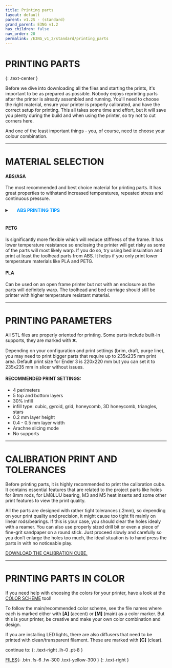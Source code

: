 ```yaml
---
title: Printing parts
layout: default
parent: v1.2S - (standard)
grand_parent: E3NG v1.2
has_children: false
nav_order: 20
permalink: /E3NG_v1_2/standard/printing_parts
---
```

# PRINTING PARTS
{: .text-center }

Before we dive into downloading all the files and starting the prints, it's important to be as prepared as possible. Nobody enjoys reprinting parts after the printer is already assembled and running. You'll need to choose the right material, ensure your printer is properly calibrated, and have the correct setup for printing. This all takes some time and effort, but it will save you plenty during the build and when using the printer, so try not to cut corners here.

And one of the least important things - you, of course, need to choose your colour combination.

---
# MATERIAL SELECTION

#### ABS/ASA
The most recommended and best choice material for printing parts. It has great properties to withstand increased temperatures, repeated stress and continuous pressure.
<details>
    <summary><h4 style="display:inline-block;margin-left:1.5em;margin-top:0.4em;color:#0096FF"> ABS PRINTING TIPS </h4></summary>
<ol style="margin-left:2em;font-size:14px">
<li>Use enclosure! - the best and the most effective step, even if you use some temporary solution to help eliminating drafts and increasing the ambient air temperature.</li>
<li>Use draft shield - without enclosure, draft shield will help to separate the cold air from the part itself. Draft shield may help even in enclosure when the air temperature is not high enough.</li>
<li>Clean the build plate - no alcohol wiping, use warm water with a dish soap and rub the build plate thoroughly. Wash it well too. Using rough side of the sponge helps.</li>
<li>Clamp your build plate - for magnetic flexible build plates. Your magnet may not be as strong as it used to be and bigger parts can lift the plate corners. Clamp the edges/corners of the build plate to the bed.</li>
<li>Use brim or mouse ears for better adhesion to the build plate.</li>
<li>Less is more - play with the print settings, you may need to decrease the fan speed and print speed.</li>
<li>More is more - try increasing the hotend temperature to properly melt the filament. Try increasing the bed temperature for better sticking parts and hotter environment for the print.</li>
<li>Use ABS+, ASA or a different brand - some filaments are more prone to warping, ASA overall tends to warp less. Do your research or testing to find better filament for you that could warp less.</li>
<li>Use adhesive - if your parts still don't stick to the surface, use some kind of bed adhesive suitable for ABS.</li>
<li>Avoid printing big parts, build the upgraded frame version with 2040 aluminium extrusions, build the "stock E3" or metal bed carriage.</li>
</ol>
</details>

#### PETG
Is significantly more flexible which will reduce stiffness of the frame. It has lower temperature resistance so enclosing the printer will get risky as some of the parts will most likely warp. If you do so, try using bed insulation and print at least the toolhead parts from ABS. It helps if you only print lower temperature materials like PLA and PETG.

#### PLA
Can be used on an open frame printer but not with an enclosure as the parts will definitely warp. The toolhead and bed
carriage should still be printer with higher temperature resistant material.

---
# PRINTING PARAMETERS

All STL files are properly oriented for printing. Some parts include built-in supports, they are marked with ❌.

Depending on your configuration and print settings (brim, draft, purge line), you may need to print bigger parts that require up to 235x235 mm print area. Default print size for Ender 3 is 220x220 mm but you can set it to 235x235 mm in slicer without issues.

#### RECOMMENDED PRINT SETTINGS:
<ul>
<li>4 perimeters</li>
<li>5 top and bottom layers</li>
<li>30% infill</li>
<li>infill type: cubic, gyroid, grid, honeycomb, 3D honeycomb, triangles, stars</li>
<li>0.2 mm layer height</li>
<li>0.4 - 0.5 mm layer width</li>
<li>Arachne slicing mode</li>
<li>No supports</li>
</ul>

---
# CALIBRATION PRINT AND TOLERANCES

Before printing parts, it is highly recommended to print the calibration cube. It contains essential features that are related to the project parts like holes for 8mm rods, for LM8LUU bearing, M3 and M5 heat inserts and some other print features to view the print quality.

All the parts are designed with rather tight tolerances (.2mm), so depending on your print quality and precision, it might cause too tight fit mainly on linear rods/bearings. If this is your case, you should clear the holes idealy with a reamer. You can also use properly sized drill bit or even a piece of fine-grit sandpaper on a round stick. Just proceed slowly and carefully so you don’t enlarge the holes too much, the ideal situation is to hand press the parts in with no noticeable play.

[DOWNLOAD THE CALIBRATION CUBE.]

---
# PRINTING PARTS IN COLOR

If you need help with choosing the colors for your printer, have a look at the [COLOR SCHEME] tool!

To follow the main/recommended color scheme, see the file names where each is marked either with **[A]** (accent) or **[M]** (main) as a color marker. But this is your printer, be creative and make your own color combination and design.

If you are installing LED lights, there are also diffusers that need to be printed with clean/transparent filament. These are marked with **[C]** (clear).

continue to:
{: .text-right .lh-0 .pt-8 }

[FILES]{: .btn .fs-6 .fw-300 .text-yellow-300 }
{: .text-right }

[COLOR SCHEME]: https://rh3d.xyz/E3NG_v1_2/color_scheme
[DOWNLOAD THE CALIBRATION CUBE.]: https://www.printables.com/en/model/478403
[FILES]: https://rh3d.xyz/E3NG_v1_2/standard/files
